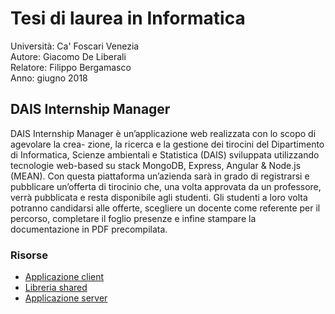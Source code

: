# Tesi di laurea in Informatica
Università: Ca' Foscari Venezia <br>
Autore: Giacomo De Liberali <br>
Relatore: Filippo Bergamasco <br>
Anno: giugno 2018
## DAIS Internship Manager
DAIS Internship Manager è un’applicazione web realizzata con lo scopo di agevolare la crea- zione, la ricerca e la gestione dei tirocini del Dipartimento di Informatica, Scienze ambientali e Statistica (DAIS) sviluppata utilizzando tecnologie web-based su stack MongoDB, Express, Angular & Node.js (MEAN).
Con questa piattaforma un’azienda sarà in grado di registrarsi e pubblicare un’offerta di tirocinio che, una volta approvata da un professore, verrà pubblicata e resta disponibile agli studenti. Gli studenti a loro volta potranno candidarsi alle offerte, scegliere un docente come referente per il percorso, completare il foglio presenze e infine stampare la documentazione in PDF precompilata.

### Risorse
 - [Applicazione client](https://github.com/giacomodeliberali/dais-internship-manager)
 - [Libreria shared](https://github.com/giacomodeliberali/thesis-core)
 - [Applicazione server](https://github.com/giacomodeliberali/thesis-server)
